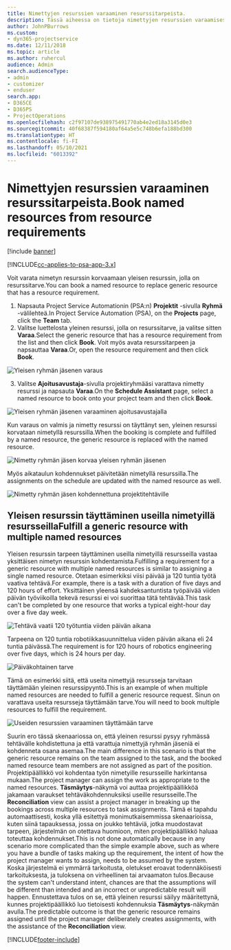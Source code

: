```yaml
---
title: Nimettyjen resurssien varaaminen resurssitarpeista.
description: Tässä aiheessa on tietoja nimettyjen resurssien varaamisesta yleistä resurssitarvetta varten.
author: JohnPBurrows
ms.custom:
- dyn365-projectservice
ms.date: 12/11/2018
ms.topic: article
ms.author: ruhercul
audience: Admin
search.audienceType:
- admin
- customizer
- enduser
search.app:
- D365CE
- D365PS
- ProjectOperations
ms.openlocfilehash: c2f97107de938975491770ab4e2ed18a3145d0e3
ms.sourcegitcommit: 40f68387f594180af64a5e5c748b6efa188bd300
ms.translationtype: HT
ms.contentlocale: fi-FI
ms.lasthandoff: 05/10/2021
ms.locfileid: "6013392"
---
```

# <a name="book-named-resources-from-resource-requirements"></a><span data-ttu-id="76f84-103">Nimettyjen resurssien varaaminen resurssitarpeista.</span><span class="sxs-lookup"><span data-stu-id="76f84-103">Book named resources from resource requirements</span></span>

[!include [banner](../includes/psa-now-project-operations.md)]

[!INCLUDE[cc-applies-to-psa-app-3.x](../includes/cc-applies-to-psa-app-3x.md)]

<span data-ttu-id="76f84-104">Voit varata nimetyn resurssin korvaamaan yleisen resurssin, jolla on resurssitarve.</span><span class="sxs-lookup"><span data-stu-id="76f84-104">You can book a named resource to replace generic resource that has a resource requirement.</span></span>

1. <span data-ttu-id="76f84-105">Napsauta Project Service Automationin (PSA:n) **Projektit** -sivulla **Ryhmä** -välilehteä.</span><span class="sxs-lookup"><span data-stu-id="76f84-105">In Project Service Automation (PSA), on the **Projects** page, click the **Team** tab.</span></span>
2. <span data-ttu-id="76f84-106">Valitse luettelosta yleinen resurssi, jolla on resurssitarve, ja valitse sitten **Varaa**.</span><span class="sxs-lookup"><span data-stu-id="76f84-106">Select the generic resource that has a resource requirement from the list and then click **Book**.</span></span> <span data-ttu-id="76f84-107">Voit myös avata resurssitarpeen ja napsauttaa **Varaa**.</span><span class="sxs-lookup"><span data-stu-id="76f84-107">Or, open the resource requirement and then click **Book**.</span></span>


![Yleisen ryhmän jäsenen varaus](media/RM-how-to-14.png)


3. <span data-ttu-id="76f84-109">Valitse **Ajoitusavustaja**-sivulla projektiryhmääsi varattava nimetty resurssi ja napsauta **Varaa**.</span><span class="sxs-lookup"><span data-stu-id="76f84-109">On the **Schedule Assistant** page, select a named resource to book onto your project team and then click **Book**.</span></span>

![Yleisen ryhmän jäsenen varaaminen ajoitusavustajalla](media/RM-how-to-15.png)

<span data-ttu-id="76f84-111">Kun varaus on valmis ja nimetty resurssi on täyttänyt sen, yleinen resurssi korvataan nimetyllä resurssilla.</span><span class="sxs-lookup"><span data-stu-id="76f84-111">When the booking is complete and fulfilled by a named resource, the generic resource is replaced with the named resource.</span></span>

![Nimetty ryhmän jäsen korvaa yleisen ryhmän jäsenen](media/RM-how-to-16.png)

<span data-ttu-id="76f84-113">Myös aikataulun kohdennukset päivitetään nimetyllä resurssilla.</span><span class="sxs-lookup"><span data-stu-id="76f84-113">The assignments on the schedule are updated with the named resource as well.</span></span>

![Nimetty ryhmän jäsen kohdennettuna projektitehtäville](media/RM-how-to-17.png)

## <a name="fulfill-a-generic-resource-with-multiple-named-resources"></a><span data-ttu-id="76f84-115">Yleisen resurssin täyttäminen useilla nimetyillä resursseilla</span><span class="sxs-lookup"><span data-stu-id="76f84-115">Fulfill a generic resource with multiple named resources</span></span>
<span data-ttu-id="76f84-116">Yleisen resurssin tarpeen täyttäminen useilla nimetyillä resursseilla vastaa yksittäisen nimetyn resurssin kohdentamista.</span><span class="sxs-lookup"><span data-stu-id="76f84-116">Fulfilling a requirement for a generic resource with multiple named resources is similar to assigning a single named resource.</span></span> <span data-ttu-id="76f84-117">Otetaan esimerkiksi viisi päivää ja 120 tuntia työtä vaativa tehtävä.</span><span class="sxs-lookup"><span data-stu-id="76f84-117">For example, there is a task with a duration of five days and 120 hours of effort.</span></span> <span data-ttu-id="76f84-118">Yksittäinen yleensä kahdeksantuntista työpäivää viiden päivän työviikoilla tekevä resurssi ei voi suorittaa tätä tehtävää.</span><span class="sxs-lookup"><span data-stu-id="76f84-118">This task can't be completed by one resource that works a typical eight-hour day over a five day week.</span></span> 

![Tehtävä vaatii 120 työtuntia viiden päivän aikana](media/RM-how-to-21.png)

<span data-ttu-id="76f84-120">Tarpeena on 120 tuntia robotiikkasuunnittelua viiden päivän aikana eli 24 tuntia päivässä.</span><span class="sxs-lookup"><span data-stu-id="76f84-120">The requirement is for 120 hours of robotics engineering over five days, which is 24 hours per day.</span></span>

![Päiväkohtainen tarve](media/RM-how-to-22.png)

<span data-ttu-id="76f84-122">Tämä on esimerkki siitä, että useita nimettyjä resursseja tarvitaan täyttämään yleinen resurssipyyntö.</span><span class="sxs-lookup"><span data-stu-id="76f84-122">This is an example of when multiple named resources are needed to fulfill a generic resource request.</span></span> <span data-ttu-id="76f84-123">Sinun on varattava useita resursseja täyttämään tarve.</span><span class="sxs-lookup"><span data-stu-id="76f84-123">You will need to book multiple resources to fulfill the requirement.</span></span>

![Useiden resurssien varaaminen täyttämään tarve](media/RM-how-to-23.png)

<span data-ttu-id="76f84-125">Suurin ero tässä skenaariossa on, että yleinen resurssi pysyy ryhmässä tehtävälle kohdistettuna ja että varattuja nimettyjä ryhmän jäseniä ei kohdenneta osana asemaa.</span><span class="sxs-lookup"><span data-stu-id="76f84-125">The main difference in this scenario is that the generic resource remains on the team assigned to the task, and the booked named resource team members are not assigned as part of the position.</span></span> <span data-ttu-id="76f84-126">Projektipäällikkö voi kohdentaa työn nimetyille resursseille harkintansa mukaan.</span><span class="sxs-lookup"><span data-stu-id="76f84-126">The project manager can assign the work as appropriate to the named resources.</span></span> <span data-ttu-id="76f84-127">**Täsmäytys**-näkymä voi auttaa projektipäällikköä jakamaan varaukset tehtäväkohdennuksiksi useille resursseille.</span><span class="sxs-lookup"><span data-stu-id="76f84-127">The **Reconciliation** view can assist a project manager in breaking up the bookings across multiple resources to task assignments.</span></span> <span data-ttu-id="76f84-128">Tämä ei tapahdu automaattisesti, koska yllä esitettyä monimutkaisemmissa skenaarioissa, kuten siinä tapauksessa, jossa on joukko tehtäviä, jotka muodostavat tarpeen, järjestelmän on otettava huomioon, miten projektipäällikkö haluaa toteuttaa kohdennukset.</span><span class="sxs-lookup"><span data-stu-id="76f84-128">This is not done automatically because in any scenario more complicated than the simple example above, such as where you have a bundle of tasks making up the requirement, the intent of how the project manager wants to assign, needs to be assumed by the system.</span></span> <span data-ttu-id="76f84-129">Koska järjestelmä ei ymmärrä tarkoitusta, oletukset eroavat todennäköisesti tarkoituksesta, ja tuloksena on virheellinen tai arvaamaton tulos.</span><span class="sxs-lookup"><span data-stu-id="76f84-129">Because the system can't understand intent, chances are that the assumptions will be different than intended and an incorrect or unpredictable result will happen.</span></span> <span data-ttu-id="76f84-130">Ennustettava tulos on se, että yleinen resurssi säilyy määritettynä, kunnes projektipäällikkö luo tietoisesti kohdennuksia **Täsmäytys**-näkymän avulla.</span><span class="sxs-lookup"><span data-stu-id="76f84-130">The predictable outcome is that the generic resource remains assigned until the project manager deliberately creates assignments, with the assistance of the **Reconciliation** view.</span></span>




[!INCLUDE[footer-include](../includes/footer-banner.md)]